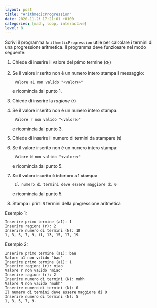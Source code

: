 ```yaml
---
layout: post
title: "ArithmeticProgression"
date: 2020-11-23 17:21:01 +0100
categories: [math, loop, interactive]
level: 8
---
```


Scrivi il programma `ArithmeticProgression` utile per calcolare i termini di una progressione aritmetica. Il programma deve funzionare nel modo seguente:

1. Chiede di inserire il valore del primo termine ($a_1$)
2. Se il valore inserito non è un numero intero stampa il messaggio:
	
		Valore a1 non valido "<valore>" 
	e ricomincia dal punto 1.
3. Chiede di inserire la *ragione* ($r$)
4. Se il valore inserito non è un numero intero stampa: 

		Valore r non valido "<valore>" 
	e ricomincia dal punto 3.
5. Chiede di inserire il numero di termini da stampare (`N`)
6. Se il valore inserito non è un numero intero stampa:
		
		Valore N non valido "<valore>" 
	e ricomincia dal punto 5.
7. Se il valore inserito è inferiore a 1 stampa: 

		Il numero di termini deve essere maggiore di 0 
	e ricomincia dal punto 5.
8. Stampa i primi `N` termini della progressione aritmetica

Esempio 1:

~~~
Inserire primo termine (a1): 1
Inserire ragione (r): 2
Inserire numero di termini (N): 10
1, 3, 5, 7, 9, 11, 13, 15, 17, 19.
~~~

Esempio 2:

~~~
Inserire primo termine (a1): bau
Valore a1 non valido "bau"
Inserire primo termine (a1): 1
Inserire ragione (r): miao
Valore r non valido "miao"
Inserire ragione (r): 2
Inserire numero di termini (N): muhh
Valore N non valido "muhh"
Inserire numero di termini (N): 0
Il numero di termini deve essere maggiore di 0
Inserire numero di termini (N): 5
1, 3, 5, 7, 9.
~~~
